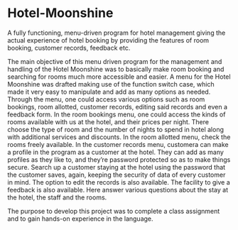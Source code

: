 # Hotel-Moonshine
A fully functioning, menu-driven program for hotel management giving the actual experience of hotel booking by providing the features of room booking, customer records, feedback etc.

The main objective of this menu driven program for the management and handling of the Hotel Moonshine was to basically make room booking and searching for rooms
much more accessible and easier. A menu for the Hotel Moonshine was drafted making use of the function switch case, which made it very easy to manipulate and add as
many options as needed. Through the menu, one could access various options such as room bookings, room allotted, customer records, editing said records and even a feedback form. In the room bookings menu, one could access the
kinds of rooms available with us at the hotel, and their prices per night. There choose the type of room and the number of nights to spend in hotel along with additional services and discounts. In the room allotted menu, check the rooms freely available. In the customer records menu,
customera can make a profile in the program as a customer at the hotel. They can add as many profiles as they like to, and they’re password protected so as to make things secure. Search up a customer staying at the hotel using the password that the customer saves, again, keeping the security of data of every
customer in mind. The option to edit the records is also available. The facility to give a feedback is also available. Here answer various questions about the stay at the hotel, the staff
and the rooms. 

The purpose to develop this project was to complete a class assignment and to gain hands-on experience in the language.
